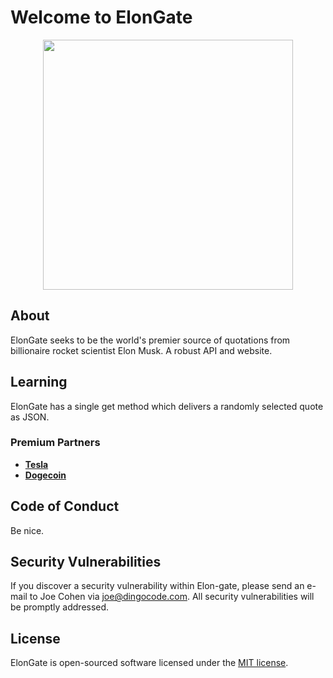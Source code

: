 <h1>Welcome to ElonGate</h1>
<p align="center"><a href="https://laravel.com" target="_blank"><img src="https://ca-times.brightspotcdn.com/dims4/default/3cfe7b8/2147483647/strip/true/crop/2048x1268+0+0/resize/840x520!/format/webp/quality/90/?url=https%3A%2F%2Fcalifornia-times-brightspot.s3.amazonaws.com%2Fb2%2F05%2Fa5cbcc93e0831fdaf8e81ea8846b%2Fla-et-st-stephen-colbert-elon-musk-late-show-2-001" width="400"></a></p>



## About

ElonGate seeks to be the world's premier source of quotations from billionaire rocket scientist Elon Musk. A robust API and website.

## Learning

ElonGate has a single get method which delivers a randomly selected quote as JSON.

### Premium Partners

- **[Tesla](https://tesla.com/)**
- **[Dogecoin](https://dogecoin.com)**

## Code of Conduct

Be nice.

## Security Vulnerabilities

If you discover a security vulnerability within Elon-gate, please send an e-mail to Joe Cohen via [joe@dingocode.com](mailto:joe@dingocode.com). All security vulnerabilities will be promptly addressed.

## License

ElonGate is open-sourced software licensed under the [MIT license](https://opensource.org/licenses/MIT).
